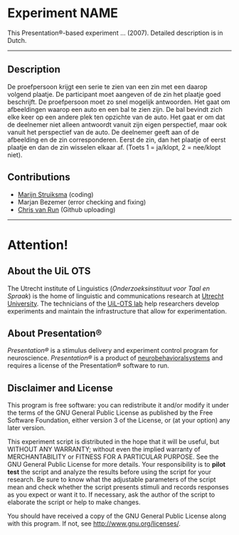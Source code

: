 # Experiment NAME
This Presentation®-based experiment ... (2007). Detailed description is in Dutch.

---
## Description
De proefpersoon krijgt een serie te zien van een zin met een daarop volgend plaatje. De participant moet aangeven of de zin het plaatje goed beschrijft. De proefpersoon moet zo snel mogelijk antwoorden. Het gaat om afbeeldingen waarop een auto en een bal te zien zijn. De bal bevindt zich elke keer op een andere plek ten opzichte van de auto. Het gaat er om dat de deelnemer niet alleen antwoordt vanuit zijn eigen perspectief, maar ook vanuit het perspectief van de auto. De deelnemer geeft aan of de afbeelding en de zin corresponderen. Eerst de zin, dan het plaatje of eerst plaatje en dan de zin wisselen elkaar af. (Toets 1 = ja/klopt, 2 = nee/klopt niet).

## Contributions
*   [Marijn Struiksma](https://www.uu.nl/medewerkers/mstruiksma) (coding)
*   Marjan Bezemer (error checking and fixing)
*   [Chris van Run](https://www.uu.nl/medewerkers/CPAvanRun) (Github uploading)


---
# Attention!

## About the UiL OTS
The Utrecht institute of Linguistics (_Onderzoeksinstituut voor Taal en Spraak_) is the home of linguistic and communications research at [Utrecht University](https://www.uu.nl/). The technicians of the [UiL-OTS lab](https://uilots-labs.wp.hum.uu.nl/) help researchers develop experiments and maintain the infrastructure that allow for experimentation.

## About Presentation®
_Presentation®_ is a stimulus delivery and experiment control program for neuroscience. _Presentation®_ is a product of [neurobehavioralsystems](https://www.neurobs.com/) and requires a license of the Presentation® software to run.

## Disclaimer and License
This program is free software: you can redistribute it and/or modify
it under the terms of the GNU General Public License as published by
the Free Software Foundation, either version 3 of the License, or
(at your option) any later version.

This experiment script is distributed in the hope that it will be useful,
but WITHOUT ANY WARRANTY; without even the implied warranty of
MERCHANTABILITY or FITNESS FOR A PARTICULAR PURPOSE.  See the
GNU General Public License for more details. Your responsibility is to **pilot test** the script and analyze the results before using the script for your research. Be sure to know what the adjustable parameters of the script mean and check whether the script presents stimuli and records responses as you expect or want it to. If necessary, ask the author of the script to elaborate the script or help to make changes.

You should have received a copy of the GNU General Public License
along with this program.  If not, see <http://www.gnu.org/licenses/>.
